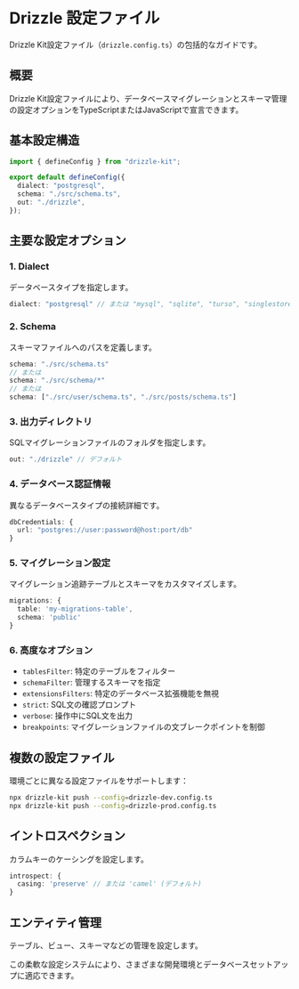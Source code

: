 # Drizzle 設定ファイル

Drizzle Kit設定ファイル（`drizzle.config.ts`）の包括的なガイドです。

## 概要

Drizzle Kit設定ファイルにより、データベースマイグレーションとスキーマ管理の設定オプションをTypeScriptまたはJavaScriptで宣言できます。

## 基本設定構造

```typescript
import { defineConfig } from "drizzle-kit";

export default defineConfig({
  dialect: "postgresql",
  schema: "./src/schema.ts",
  out: "./drizzle",
});
```

## 主要な設定オプション

### 1. Dialect

データベースタイプを指定します。

```typescript
dialect: "postgresql" // または "mysql", "sqlite", "turso", "singlestore"
```

### 2. Schema

スキーマファイルへのパスを定義します。

```typescript
schema: "./src/schema.ts"
// または
schema: "./src/schema/*"
// または
schema: ["./src/user/schema.ts", "./src/posts/schema.ts"]
```

### 3. 出力ディレクトリ

SQLマイグレーションファイルのフォルダを指定します。

```typescript
out: "./drizzle" // デフォルト
```

### 4. データベース認証情報

異なるデータベースタイプの接続詳細です。

```typescript
dbCredentials: {
  url: "postgres://user:password@host:port/db"
}
```

### 5. マイグレーション設定

マイグレーション追跡テーブルとスキーマをカスタマイズします。

```typescript
migrations: {
  table: 'my-migrations-table',
  schema: 'public'
}
```

### 6. 高度なオプション

- `tablesFilter`: 特定のテーブルをフィルター
- `schemaFilter`: 管理するスキーマを指定
- `extensionsFilters`: 特定のデータベース拡張機能を無視
- `strict`: SQL文の確認プロンプト
- `verbose`: 操作中にSQL文を出力
- `breakpoints`: マイグレーションファイルの文ブレークポイントを制御

## 複数の設定ファイル

環境ごとに異なる設定ファイルをサポートします：

```bash
npx drizzle-kit push --config=drizzle-dev.config.ts
npx drizzle-kit push --config=drizzle-prod.config.ts
```

## イントロスペクション

カラムキーのケーシングを設定します。

```typescript
introspect: {
  casing: 'preserve' // または 'camel' (デフォルト)
}
```

## エンティティ管理

テーブル、ビュー、スキーマなどの管理を設定します。

この柔軟な設定システムにより、さまざまな開発環境とデータベースセットアップに適応できます。
